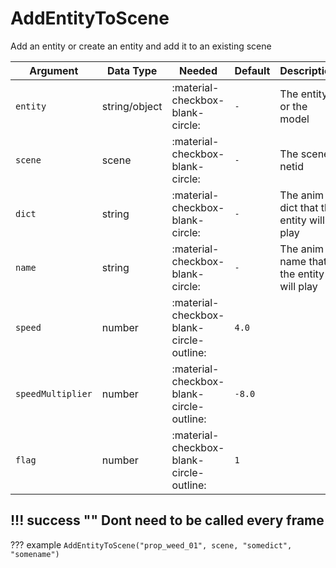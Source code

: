 # AddEntityToScene
Add an entity or create an entity and add it to an existing scene

| Argument          | Data Type     | Needed                                   | Default | Description                             |
|-------------------|---------------|------------------------------------------|---------|-----------------------------------------|
| `entity`          | string/object | :material-checkbox-blank-circle:         | `-`     | The entity or the model                 |
| `scene`           | scene         | :material-checkbox-blank-circle:         | `-`     | The scene netid                         |
| `dict`            | string        | :material-checkbox-blank-circle:         | `-`     | The anim dict that the entity will play |
| `name`            | string        | :material-checkbox-blank-circle:         | `-`     | The anim name that the entity will play |
| `speed`           | number        | :material-checkbox-blank-circle-outline: | `4.0`   |                                         |
| `speedMultiplier` | number        | :material-checkbox-blank-circle-outline: | `-8.0`  |                                         |
| `flag`            | number        | :material-checkbox-blank-circle-outline: | `1`     |                                         |

!!! success ""
    Dont need to be called every frame
---
??? example
    ```
    AddEntityToScene("prop_weed_01", scene, "somedict", "somename")
    ```